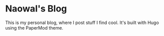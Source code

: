 # Naowal's Blog

This is my personal blog, where I post stuff I find cool. It's built with Hugo using
the PaperMod theme.
